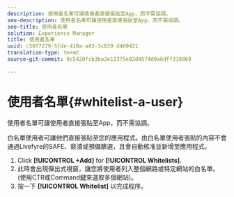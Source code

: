 ```yaml
---
description: 使用者名單可讓使用者直接張貼至App，而不需協調。
seo-description: 使用者名單可讓使用者直接張貼至App，而不需協調。
seo-title: 使用者名單
solution: Experience Manager
title: 使用者名單
uuid: c58f7279-5fde-419a-a83-3c639 d469421
translation-type: tm+mt
source-git-commit: 0c5420fcb3ba2e12375e92d4574d0a6dff310869

---
```



# 使用者名單{#whitelist-a-user}

使用者名單可讓使用者直接張貼至App，而不需協調。

白名單使用者可讓他們直接張貼至您的應用程式。由白名單使用者張貼的內容不會通過Livefyre的SAFE、褻瀆或預備篩選，且會自動核准並新增至應用程式。

1. Click **[!UICONTROL +Add]** for **[!UICONTROL Whitelists]**.
1. 此時會出現彈出式視窗，讓您將使用者列入整個網路或特定網站的白名單。(使用CTR或Command鍵來選取多個網站)。
1. 按一下 **[!UICONTROL Whitelist]** 以完成程序。
